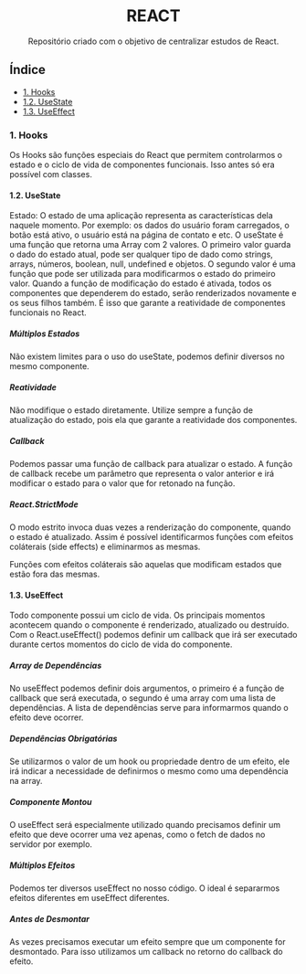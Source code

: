<div align="center">

# REACT
</div>

<div align="center">
Repositório criado com o objetivo de centralizar estudos de React.
</div>

## Índice
- [1. Hooks](#1-hooks)
- [1.2. UseState](#12-usestate)
- [1.3. UseEffect](#13-useeffect)

### 1. Hooks
Os Hooks são funções especiais do React que permitem controlarmos o estado e o ciclo de vida de componentes funcionais. Isso antes só era possível com classes.
#### 1.2. UseState
Estado: O estado de uma aplicação representa as características dela naquele momento. Por exemplo: os dados do usuário foram carregados, o botão está ativo, o usuário está na página de contato e etc.
O useState é uma função que retorna uma Array com 2 valores. O primeiro valor guarda o dado do estado atual, pode ser qualquer tipo de dado como strings, arrays, números, boolean, null, undefined e objetos. O segundo valor é uma função que pode ser utilizada para modificarmos o estado do primeiro valor.
Quando a função de modificação do estado é ativada, todos os componentes que dependerem do estado, serão renderizados novamente e os seus filhos também. É isso que garante a reatividade de componentes funcionais no React.
##### Múltiplos Estados
Não existem limites para o uso do useState, podemos definir diversos no mesmo componente.
##### Reatividade
Não modifique o estado diretamente. Utilize sempre a função de atualização do estado, pois ela que garante a reatividade dos componentes.
##### Callback
Podemos passar uma função de callback para atualizar o estado. A função de callback recebe um parâmetro que representa o valor anterior e irá modificar o estado para o valor que for retonado na função.
##### React.StrictMode
O modo estrito invoca duas vezes a renderização do componente, quando o estado é atualizado. Assim é possível identificarmos funções com efeitos coláterais (side effects) e eliminarmos as mesmas.

Funções com efeitos coláterais são aquelas que modificam estados que estão fora das mesmas.

#### 1.3. UseEffect
Todo componente possui um ciclo de vida. Os principais momentos acontecem quando o componente é renderizado, atualizado ou destruído. Com o React.useEffect() podemos definir um callback que irá ser executado durante certos momentos do ciclo de vida do componente.
##### Array de Dependências
No useEffect podemos definir dois argumentos, o primeiro é a função de callback que será executada, o segundo é uma array com uma lista de dependências. A lista de dependências serve para informarmos quando o efeito deve ocorrer.
##### Dependências Obrigatórias
Se utilizarmos o valor de um hook ou propriedade dentro de um efeito, ele irá indicar a necessidade de definirmos o mesmo como uma dependência na array.
##### Componente Montou
O useEffect será especialmente utilizado quando precisamos definir um efeito que deve ocorrer uma vez apenas, como o fetch de dados no servidor por exemplo.
##### Múltiplos Efeitos
Podemos ter diversos useEffect no nosso código. O ideal é separarmos efeitos diferentes em useEffect diferentes.
##### Antes de Desmontar
As vezes precisamos executar um efeito sempre que um componente for desmontado. Para isso utilizamos um callback no retorno do callback do efeito.
